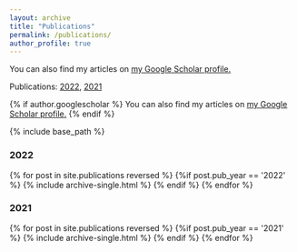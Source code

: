 ```yaml
---
layout: archive
title: "Publications"
permalink: /publications/
author_profile: true
---
```


You can also find my articles on <u><a href="{{https://scholar.google.com/citations?user=gctrxXsAAAAJ&hl=zh-CN}}">my Google Scholar profile</a>.</u>

Publications:  [2022](#2022), [2021](#2021)


{% if author.googlescholar %}
  You can also find my articles on <u><a href="{{https://scholar.google.com/citations?user=gctrxXsAAAAJ&hl=zh-CN}}">my Google Scholar profile</a>.</u>
{% endif %}

{% include base_path %}

### 2022
{% for post in site.publications reversed %}
  {%if post.pub_year == '2022' %}
  {% include archive-single.html %}
  {% endif %}
{% endfor %}

### 2021

{% for post in site.publications reversed %}
  {%if post.pub_year == '2021' %}
  {% include archive-single.html %}
  {% endif %}
{% endfor %}
